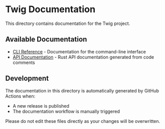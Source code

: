 # Twig Documentation

This directory contains documentation for the Twig project.

## Available Documentation

- [CLI Reference](CLI-Reference.md) - Documentation for the command-line interface
- [API Documentation](api-docs/index.html) - Rust API documentation generated from code comments

## Development

The documentation in this directory is automatically generated by GitHub Actions when:
- A new release is published
- The documentation workflow is manually triggered

Please do not edit these files directly as your changes will be overwritten.
